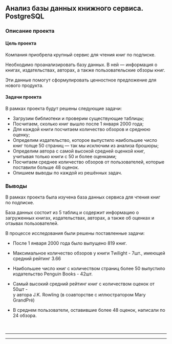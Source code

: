 ## Анализ базы данных книжного сервиса. PostgreSQL  

### Описание проекта

#### Цель проекта  

Компания приобрела крупный сервис для чтения книг по подписке.  

Необходимо проанализировать базу данных. В ней — информация о книгах, издательствах, авторах, а также пользовательские обзоры книг.

Эти данные помогут сформулировать ценностное предложение для нового продукта.    

#### Задачи проекта  

В рамках проекта будут решены следующие задачи:

* Загрузим библиотеки и проверим существующие таблицы;
* Посчитаем, сколько книг вышло после 1 января 2000 года;  
* Для каждой книги посчитаем количество обзоров и среднюю оценку;
* Определим издательство, которое выпустило наибольшее число книг толще
50 страниц — так мы исключим из анализа брошюры;
* Определим автора с самой высокой средней оценкой книг, учитывая
только книги с 50 и более оценками;
* Посчитаем среднее количество обзоров от пользователей, которые поставили
больше 48 оценок.
* Опишием выводы по каждой из решённых задач.

### Выводы  

В рамках проекта была изучена база данных сервиса для чтения книг по подписке.

База данных состоит из 5 таблиц и содержит информацию о загруженных книгах, издательствах, авторах, а также об оценках и отзывах пользователей.

В процессе исследования были решены поставленные задачи:

* После 1 января 2000 года было выпущено 819 книг.

* Максимальное количество обзоров у книги Twilight - 7шт., имеющей средний рейтинг 3.66  

* Наибольшее число книг с количеством страниц более 50 выпустило издательство Penguin Books - 42шт.

* Самый высокий средний рейтинг книг с количеством оценок от 50шт -  
у автора J.K. Rowling (в соавторстве с иллюстратором Mary GrandPré)

* В среднем пользователи, оставившие более 48 оценок, написали по 24 обзора.  
<br></br>


---
---

